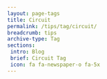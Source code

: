 ```yaml
---
layout: page-tags
title: Circuit
permalink: /tips/tag/circuit/
breadcrumb: tips
archive-type: Tag
sections:
 intro: Blog
 brief: Circuit Tag
 icon: fa fa-newspaper-o fa-5x
---
```

